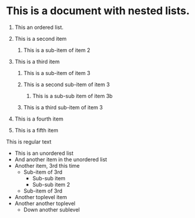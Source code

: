 This is a document with nested lists.
=====================================

1.  This an ordered list.
2.  This is a second item
    1.  This is a sub-item of item 2
3.  This is a third item
    
    1.  This is a sub-item of item 3
    2.  This is a second sub-item of item 3
        1.  This is a sub-sub item of item 3b
    
    3.  This is a third sub-item of item 3
4.  This is a fourth item
5.  This is a fifth item

This is regular text

*   This is an unordered list
*   And another item in the unordered list
*   Another item, 3rd this time
    *   Sub-item of 3rd
        *   Sub-sub item
        *   Sub-sub item 2
    *   Sub-item of 3rd
*   Another toplevel item
*   Another another toplevel
    *   Down another sublevel